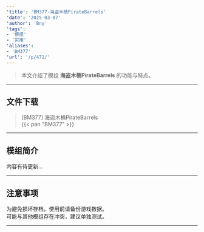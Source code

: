 ```yaml
---
'title': 'BM377-海盗木桶PirateBarrels'
'date': '2025-03-07'
'author': 'Bny'
'tags':
- '模组'
- '实用'
'aliases':
- 'BM377'
'url': '/p/471/'
---
```


> 本文介绍了模组 **海盗木桶PirateBarrels** 的功能与特点。

---

## 文件下载

> [BM377] 海盗木桶PirateBarrels  
{{< pan "BM377" >}}  

---

## 模组简介

>  
内容有待更新...  

---

## 注意事项

>  
为避免损坏存档，使用前请备份游戏数据。  
可能与其他模组存在冲突，建议单独测试。  

---

